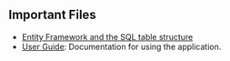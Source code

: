## Important Files
- [Entity Framework and the SQL table structure](Entity%20Framework%20and%20the%20SQL%20table%20structure.pdf)
- [User Guide](docs/user-guide.md): Documentation for using the application.


